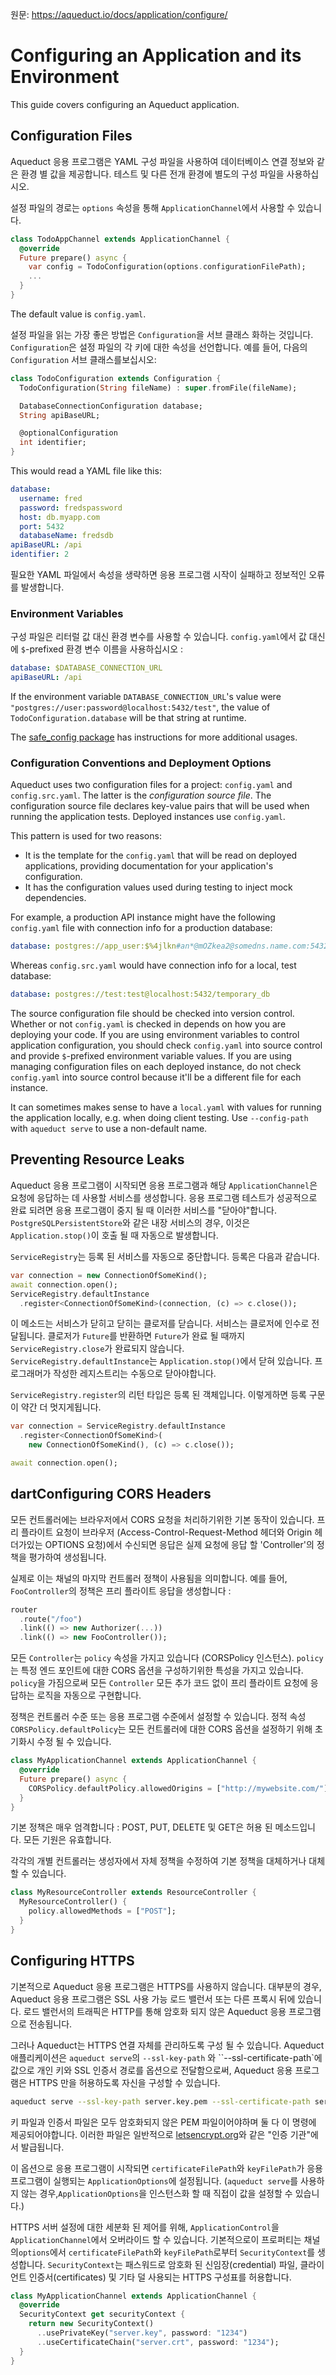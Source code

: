 원문: https://aqueduct.io/docs/application/configure/

# Configuring an Application and its Environment

This guide covers configuring an Aqueduct application.

## Configuration Files

Aqueduct 응용 프로그램은 YAML 구성 파일을 사용하여 데이터베이스 연결 정보와 같은 환경 별 값을 제공합니다. 테스트 및 다른 전개 환경에 별도의 구성 파일을 사용하십시오.

설정 파일의 경로는 `options` 속성을 통해 `ApplicationChannel`에서 사용할 수 있습니다.

```dart
class TodoAppChannel extends ApplicationChannel {
  @override
  Future prepare() async {
    var config = TodoConfiguration(options.configurationFilePath);
    ...
  }
}
```

The default value is `config.yaml`.

설정 파일을 읽는 가장 좋은 방법은 `Configuration`을 서브 클래스 화하는 것입니다. `Configuration`은 설정 파일의 각 키에 대한 속성을 선언합니다. 예를 들어, 다음의`Configuration` 서브 클래스를보십시오:

```dart
class TodoConfiguration extends Configuration {
  TodoConfiguration(String fileName) : super.fromFile(fileName);

  DatabaseConnectionConfiguration database;
  String apiBaseURL;

  @optionalConfiguration
  int identifier;
}
```

This would read a YAML file like this:

```yaml
database:
  username: fred
  password: fredspassword
  host: db.myapp.com
  port: 5432
  databaseName: fredsdb
apiBaseURL: /api
identifier: 2
```

필요한 YAML 파일에서 속성을 생략하면 응용 프로그램 시작이 실패하고 정보적인 오류를 발생합니다.

### Environment Variables

구성 파일은 리터럴 값 대신 환경 변수를 사용할 수 있습니다. `config.yaml`에서 값 대신에 `$`-prefixed 환경 변수 이름을 사용하십시오 :

```yaml
database: $DATABASE_CONNECTION_URL
apiBaseURL: /api
```

If the environment variable `DATABASE_CONNECTION_URL`'s value were `"postgres://user:password@localhost:5432/test"`, the value of `TodoConfiguration.database` will be that string at runtime.

The [safe_config package](https://pub.dartlang.org/packages/safe_config) has instructions for more additional usages.

### Configuration Conventions and Deployment Options

Aqueduct uses two configuration files for a project: `config.yaml` and `config.src.yaml`. The latter is the *configuration source file*.  The configuration source file declares key-value pairs that will be  used when running the application tests. Deployed instances use `config.yaml`.

This pattern is used for two reasons:

- It is the template for the `config.yaml` that will be read on deployed applications, providing documentation for your application's configuration.
- It has the configuration values used during testing to inject mock dependencies.

For example, a production API instance might have the following `config.yaml` file with connection info for a production database:



```yaml
database: postgres://app_user:$%4jlkn#an*@mOZkea2@somedns.name.com:5432/production_db
```

Whereas `config.src.yaml` would have connection info for a local, test database:



```yaml
database: postgres://test:test@localhost:5432/temporary_db
```

The source configuration file should be checked into version control. Whether or not `config.yaml`  is checked in depends on how you are deploying your code. If you are  using environment variables to control application configuration, you  should check `config.yaml` into source control and provide `$`-prefixed environment variable values. If you are using managing configuration files on each deployed instance, do not check `config.yaml` into source control because it'll be a different file for each instance.

It can sometimes makes sense to have a `local.yaml` with values for running the application locally, e.g. when doing client testing. Use `--config-path` with `aqueduct serve` to use a non-default name.

## Preventing Resource Leaks

Aqueduct 응용 프로그램이 시작되면 응용 프로그램과 해당 `ApplicationChannel`은 요청에 응답하는 데 사용할 서비스를 생성합니다. 응용 프로그램 테스트가 성공적으로 완료 되려면 응용 프로그램이 중지 될 때 이러한 서비스를 "닫아야"합니다. `PostgreSQLPersistentStore`와 같은 내장 서비스의 경우, 이것은 `Application.stop()`이 호출 될 때 자동으로 발생합니다.

`ServiceRegistry`는 등록 된 서비스를 자동으로 중단합니다. 등록은 다음과 같습니다.

```dart
var connection = new ConnectionOfSomeKind();
await connection.open();
ServiceRegistry.defaultInstance
  .register<ConnectionOfSomeKind>(connection, (c) => c.close());
```

이 메소드는 서비스가 닫히고 닫히는 클로저를 닫습니다. 서비스는 클로저에 인수로 전달됩니다. 클로저가 `Future`를 반환하면 `Future`가 완료 될 때까지 `ServiceRegistry.close`가 완료되지 않습니다. `ServiceRegistry.defaultInstance`는 `Application.stop()`에서 닫혀 있습니다. 프로그래머가 작성한 레지스트리는 수동으로 닫아야합니다.

`ServiceRegistry.register`의 리턴 타입은 등록 된 객체입니다. 이렇게하면 등록 구문이 약간 더 멋지게됩니다.

```dart
var connection = ServiceRegistry.defaultInstance
  .register<ConnectionOfSomeKind>(
    new ConnectionOfSomeKind(), (c) => c.close());

await connection.open();
```

## dartConfiguring CORS Headers

모든 컨트롤러에는 브라우저에서 CORS 요청을 처리하기위한 기본 동작이 있습니다. 프리 플라이트 요청이 브라우저 (Access-Control-Request-Method 헤더와 Origin 헤더가있는 OPTIONS 요청)에서 수신되면 응답은 실제 요청에 응답 할 'Controller'의 정책을 평가하여 생성됩니다.

실제로 이는 채널의 마지막 컨트롤러 정책이 사용됨을 의미합니다. 예를 들어, `FooController`의 정책은 프리 플라이트 응답을 생성합니다 :

```dart
router
  .route("/foo")
  .link(() => new Authorizer(...))
  .link(() => new FooController());
```

모든 `Controller`는 `policy` 속성을 가지고 있습니다 (CORSPolicy 인스턴스). `policy`는 특정 엔드 포인트에 대한 CORS 옵션을 구성하기위한 특성을 가지고 있습니다. `policy`을 가짐으로써 모든 `Controller` 모든 추가 코드 없이 프리 플라이트 요청에 응답하는 로직을 자동으로 구현합니다.

정책은 컨트롤러 수준 또는 응용 프로그램 수준에서 설정할 수 있습니다. 정적 속성`CORSPolicy.defaultPolicy`는 모든 컨트롤러에 대한 CORS 옵션을 설정하기 위해 초기화시 수정 될 수 있습니다.

```dart
class MyApplicationChannel extends ApplicationChannel {
  @override
  Future prepare() async {
    CORSPolicy.defaultPolicy.allowedOrigins = ["http://mywebsite.com/"];
  }
}
```

기본 정책은 매우 엄격합니다 : POST, PUT, DELETE 및 GET은 허용 된 메소드입니다. 모든 기원은 유효합니다.

각각의 개별 컨트롤러는 생성자에서 자체 정책을 수정하여 기본 정책을 대체하거나 대체 할 수 있습니다.

```dart
class MyResourceController extends ResourceController {
  MyResourceController() {
    policy.allowedMethods = ["POST"];
  }
}
```

## Configuring HTTPS

기본적으로 Aqueduct 응용 프로그램은 HTTPS를 사용하지 않습니다. 대부분의 경우, Aqueduct 응용 프로그램은 SSL 사용 가능 로드 밸런서 또는 다른 프록시 뒤에 있습니다. 로드 밸런서의 트래픽은 HTTP를 통해 암호화 되지 않은 Aqueduct 응용 프로그램으로 전송됩니다.

그러나 Aqueduct는 HTTPS 연결 자체를 관리하도록 구성 될 수 있습니다. Aqueduct 애플리케이션은 `aqueduct serve`의 `--ssl-key-path` 와 ``--ssl-certificate-path`에 값으로 개인 키와 SSL 인증서 경로를 옵션으로 전달함으로써, Aqueduct 응용 프로그램은 HTTPS 만을 허용하도록 자신을 구성할 수 있습니다.

```sh
aqueduct serve --ssl-key-path server.key.pem --ssl-certificate-path server.cert.pem
```

키 파일과 인증서 파일은 모두 암호화되지 않은 PEM 파일이어야하며 둘 다 이 명령에 제공되어야합니다. 이러한 파일은 일반적으로 [letsencrypt.org](https://aqueduct.io/docs/application/letsencrypt.org)와 같은 "인증 기관"에서 발급됩니다.

이 옵션으로 응용 프로그램이 시작되면 `certificateFilePath`와 `keyFilePath`가 응용 프로그램이 실행되는 `ApplicationOptions`에 설정됩니다. (`aqueduct serve`를 사용하지 않는 경우,`ApplicationOptions`을 인스턴스화 할 때 직접이 값을 설정할 수 있습니다.)

HTTPS 서버 설정에 대한 세분화 된 제어를 위해, `ApplicationControl`을`ApplicationChannel`에서 오버라이드 할 수 있습니다. 기본적으로이 프로퍼티는 채널의`options`에서 `certificateFilePath`와 `keyFilePath`로부터 `SecurityContext`를 생성합니다. `SecurityContext`는 패스워드로 암호화 된 신임장(credential) 파일, 클라이언트 인증서(certificates) 및 기타 덜 사용되는 HTTPS 구성표를 허용합니다.

```dart
class MyApplicationChannel extends ApplicationChannel {
  @override
  SecurityContext get securityContext {
    return new SecurityContext()
      ..usePrivateKey("server.key", password: "1234")
      ..useCertificateChain("server.crt", password: "1234");
  }
}
```